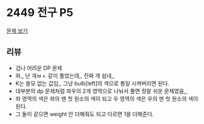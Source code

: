 # 2449 전구 P5

[문제 보기](https://www.acmicpc.net/problem/2449)

## 리뷰
- 겁나 어려운 DP 문제
- 와,, 난 개ㅂㅅ 같이 풀었는데,, 진짜 개 쉽네,,
- K는 쓸모 없는 값임,, 그냥 bulb[left]의 색으로 통일 시켜버리면 된다.
- 대부분의 dp 문제처럼 좌우의 2개 영역으로 나눠서 풀면 정말 쉬운 문제였음,,
- 좌 영역의 색은 좌의 맨 첫 원소의 색이 되고 우 영역의 색은 우의 맨 첫 원소의 색이 된다.
- 그 둘이 같으면 weight 안 더해줘도 되고 다르면 1을 더해준다.
